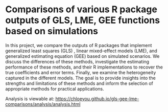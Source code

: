 # Comparisons of various R package outputs of GLS, LME, GEE functions based on simulations

In this project, we compare the outputs of R packages that implement generalized least squares (GLS) ,
linear mixed-effect models (LME), and generalized estimating equation (GEE) based on simulated scenarios. 
We discuss the differences of these methods, investigate the estimating performance of these methods, and their R
implementations to recover the true coefficients and error
terms. Finally, we examine the heterogeneity captured in the different
models. The goal is to provide insights into the strengths and limitations of
these methods and inform the selection of appropriate
methods for practical applications.

Analysis is viewable at: https://chloeyou.github.io/gls-gee-lme-comparisons/analysis/analysis.html 

